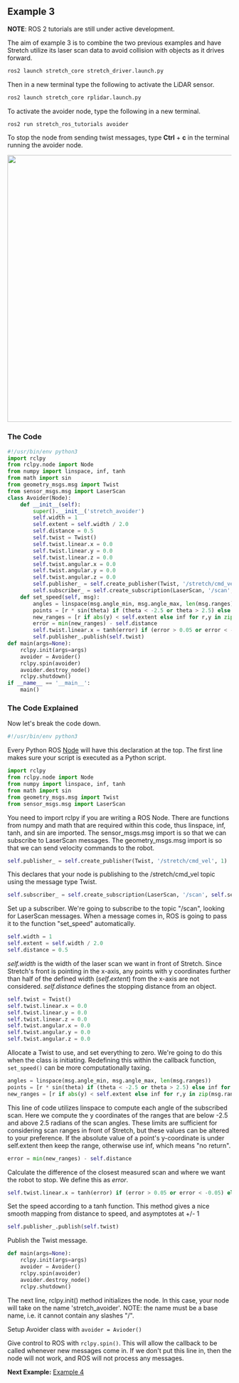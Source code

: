 
## Example 3
**NOTE**: ROS 2 tutorials are still under active development. 


The aim of example 3 is to combine the two previous examples and have Stretch utilize its laser scan data to avoid collision with objects as it drives forward.

```bash
ros2 launch stretch_core stretch_driver.launch.py
```
Then in a new terminal type the following to activate the LiDAR sensor.
```bash
ros2 launch stretch_core rplidar.launch.py
```
To activate the avoider node, type the following in a new terminal.
```bash
ros2 run stretch_ros_tutorials avoider
```
To stop the node from sending twist messages, type **Ctrl** + **c** in the terminal running the avoider node.

<p align="center">
  <img height=600 src="images/avoider.gif"/>
</p>

### The Code

```python
#!/usr/bin/env python3
import rclpy
from rclpy.node import Node
from numpy import linspace, inf, tanh
from math import sin
from geometry_msgs.msg import Twist
from sensor_msgs.msg import LaserScan
class Avoider(Node):
    def __init__(self):
        super().__init__('stretch_avoider')
        self.width = 1
        self.extent = self.width / 2.0
        self.distance = 0.5
        self.twist = Twist()
        self.twist.linear.x = 0.0
        self.twist.linear.y = 0.0
        self.twist.linear.z = 0.0
        self.twist.angular.x = 0.0
        self.twist.angular.y = 0.0
        self.twist.angular.z = 0.0
        self.publisher_ = self.create_publisher(Twist, '/stretch/cmd_vel', 1)
        self.subscriber_ = self.create_subscription(LaserScan, '/scan', self.set_speed, 10)
    def set_speed(self, msg):
        angles = linspace(msg.angle_min, msg.angle_max, len(msg.ranges))
        points = [r * sin(theta) if (theta < -2.5 or theta > 2.5) else inf for r,theta in zip(msg.ranges, angles)]
        new_ranges = [r if abs(y) < self.extent else inf for r,y in zip(msg.ranges, points)]
        error = min(new_ranges) - self.distance
        self.twist.linear.x = tanh(error) if (error > 0.05 or error < -0.05) else 0
        self.publisher_.publish(self.twist)
def main(args=None):
    rclpy.init(args=args)
    avoider = Avoider()
    rclpy.spin(avoider)
    avoider.destroy_node()
    rclpy.shutdown()
if __name__ == '__main__':
    main()
```

### The Code Explained

Now let's break the code down.

```python
#!/usr/bin/env python3
```
Every Python ROS [Node](http://wiki.ros.org/Nodes) will have this declaration at the top. The first line makes sure your script is executed as a Python script.


```python
import rclpy
from rclpy.node import Node
from numpy import linspace, inf, tanh
from math import sin
from geometry_msgs.msg import Twist
from sensor_msgs.msg import LaserScan
```
You need to import rclpy if you are writing a ROS Node. There are functions from numpy and math that are required within this code, thus linspace, inf, tanh, and sin are imported. The sensor_msgs.msg import is so that we can subscribe to LaserScan messages. The geometry_msgs.msg import is so that we can send velocity commands to the robot.


```python
self.publisher_ = self.create_publisher(Twist, '/stretch/cmd_vel', 1)
```
This declares that your node is publishing to the /stretch/cmd_vel topic using the message type Twist.


```python
self.subscriber_ = self.create_subscription(LaserScan, '/scan', self.set_speed, 10)
```
Set up a subscriber.  We're going to subscribe to the topic "/scan", looking for LaserScan messages.  When a message comes in, ROS is going to pass it to the function "set_speed" automatically.


```python
self.width = 1
self.extent = self.width / 2.0
self.distance = 0.5
```
*self.width* is the width of the laser scan we want in front of Stretch. Since Stretch's front is pointing in the x-axis, any points with y coordinates further than half of the defined width (*self.extent*) from the x-axis are not considered. *self.distance* defines the stopping distance from an object.


```python
self.twist = Twist()
self.twist.linear.x = 0.0
self.twist.linear.y = 0.0
self.twist.linear.z = 0.0
self.twist.angular.x = 0.0
self.twist.angular.y = 0.0
self.twist.angular.z = 0.0
```
Allocate a Twist to use, and set everything to zero.  We're going to do this when the class is initiating. Redefining this within the callback function, `set_speed()` can be more computationally taxing.

```python
angles = linspace(msg.angle_min, msg.angle_max, len(msg.ranges))
points = [r * sin(theta) if (theta < -2.5 or theta > 2.5) else inf for r,theta in zip(msg.ranges, angles)]
new_ranges = [r if abs(y) < self.extent else inf for r,y in zip(msg.ranges, points)]
```
This line of code utilizes linspace to compute each angle of the subscribed scan. Here we  compute the y coordinates of the ranges that are below -2.5 and above 2.5 radians of the scan angles. These limits are sufficient for considering scan ranges in front of Stretch, but these values can be altered to your preference. If the absolute value of a point's y-coordinate is under self.extent then keep the range, otherwise use inf, which means "no return".


```python
error = min(new_ranges) - self.distance
```
Calculate the difference of the closest measured scan and where we want the robot to stop. We define this as *error*.


```python
self.twist.linear.x = tanh(error) if (error > 0.05 or error < -0.05) else 0
```
Set the speed according to a tanh function. This method gives a nice smooth mapping from distance to speed, and asymptotes at +/- 1


```python
self.publisher_.publish(self.twist)
```
Publish the Twist message.

```python
def main(args=None):
    rclpy.init(args=args)
    avoider = Avoider()
    rclpy.spin(avoider)
    avoider.destroy_node()
    rclpy.shutdown()
```
The next line, rclpy.init() method initializes the node. In this case, your node will take on the name 'stretch_avoider'. NOTE: the name must be a base name, i.e. it cannot contain any slashes "/".

Setup Avoider class with `avoider = Avioder()`

Give control to ROS with `rclpy.spin()`. This will allow the callback to be called whenever new messages come in. If we don't put this line in, then the node will not work, and ROS will not process any messages.

**Next Example:** [Example 4](example_4.md)
